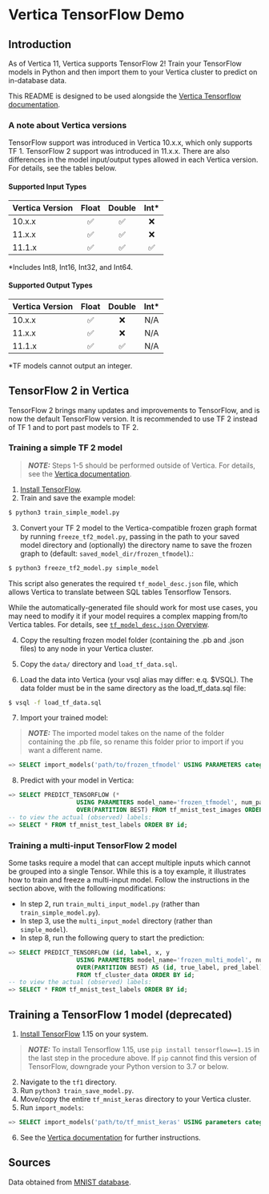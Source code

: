 # Vertica TensorFlow Demo
## Introduction
As of Vertica 11, Vertica supports TensorFlow 2! Train your TensorFlow models in Python and then import them to your Vertica cluster to predict on in-database data.

This README is designed to be used alongside the [Vertica Tensorflow documentation](https://www.vertica.com/docs/latest/HTML/Content/Authoring/AnalyzingData/MachineLearning/UsingExternalModels/UsingTensorFlow/UsingTensorFlowModels.htm).

### A note about Vertica versions
TensorFlow support was introduced in Vertica 10.x.x, which only supports TF 1. TensorFlow 2 support was introduced in 11.x.x. There are also differences in the model input/output types allowed in each Vertica version. For details, see the tables below.

#### Supported Input Types

| Vertica Version | Float              | Double             | Int\*              |
| --------------- | :----------------: | :----------------: | :----------------: |
| 10.x.x          | :white_check_mark: | :white_check_mark: | :x:                |
| 11.x.x          | :white_check_mark: | :white_check_mark: | :x:                |
| 11.1.x          | :white_check_mark: | :white_check_mark: | :white_check_mark: |

\*Includes Int8, Int16, Int32, and Int64.

#### Supported Output Types

| Vertica Version | Float              | Double             | Int\* |
| --------------- | :----------------: | :----------------: | :---: |
| 10.x.x          | :white_check_mark: | :x:                | N/A   |
| 11.x.x          | :white_check_mark: | :x:                | N/A   |
| 11.1.x          | :white_check_mark: | :white_check_mark: | N/A   |

\*TF models cannot output an integer.

## TensorFlow 2 in Vertica
TensorFlow 2 brings many updates and improvements to TensorFlow, and is now the default TensorFlow version. It is recommended to use TF 2 instead of TF 1 and to port past models to TF 2.

### Training a simple TF 2 model
> **_NOTE:_**  Steps 1-5 should be performed outside of Vertica. For details, see the [Vertica documentation](https://www.vertica.com/docs/latest/HTML/Content/Authoring/AnalyzingData/MachineLearning/UsingExternalModels/UsingTensorFlow/TensorFlowExample.htm).

1. [Install TensorFlow](https://www.tensorflow.org/install).
2. Train and save the example model:
```bash
$ python3 train_simple_model.py
```
3. Convert your TF 2 model to the Vertica-compatible frozen graph format by running `freeze_tf2_model.py`, passing in the path to your saved model directory and (optionally) the directory name to save the frozen graph to (default: `saved_model_dir/frozen_tfmodel`).:
```bash
$ python3 freeze_tf2_model.py simple_model
```
This script also generates the required `tf_model_desc.json` file, which allows Vertica to translate between SQL tables Tensorflow Tensors.

While the automatically-generated file should work for most use cases, you may need to modify it if your model requires a complex mapping from/to Vertica tables. For details, see [`tf_model_desc.json` Overview](https://www.vertica.com/docs/latest/HTML/Content/Authoring/AnalyzingData/MachineLearning/UsingExternalModels/UsingTensorFlow/ModelDescJsonOverview.htm).

4. Copy the resulting frozen model folder (containing the .pb and .json files) to any node in your Vertica cluster.

5. Copy the `data/` directory and `load_tf_data.sql`.

6. Load the data into Vertica (your vsql alias may differ: e.q. $VSQL). The data folder must be in the same directory as the load_tf_data.sql file:
```bash
$ vsql -f load_tf_data.sql
```

7. Import your trained model:
> **_NOTE:_**  The imported model takes on the name of the folder containing the .pb file, so rename this folder prior to import if you want a different name.
```sql
=> SELECT import_models('path/to/frozen_tfmodel' USING PARAMETERS category='TENSORFLOW');
```

8. Predict with your model in Vertica:
```sql
=> SELECT PREDICT_TENSORFLOW (*
                   USING PARAMETERS model_name='frozen_tfmodel', num_passthru_cols=1)
                   OVER(PARTITION BEST) FROM tf_mnist_test_images ORDER BY id;
-- to view the actual (observed) labels:
=> SELECT * FROM tf_mnist_test_labels ORDER BY id;
```

### Training a multi-input TensorFlow 2 model
Some tasks require a model that can accept multiple inputs which cannot be grouped into a single Tensor. While this is a toy example, it illustrates how to train and freeze a multi-input model. Follow the instructions in the section above, with the following modifications:

- In step 2, run `train_multi_input_model.py` (rather than `train_simple_model.py`).
- In step 3, use the `multi_input_model` directory (rather than `simple_model`).
- In step 8, run the following query to start the prediction:
```sql
=> SELECT PREDICT_TENSORFLOW (id, label, x, y 
                   USING PARAMETERS model_name='frozen_multi_model', num_passthru_cols=2)
                   OVER(PARTITION BEST) AS (id, true_label, pred_label)
                   FROM tf_cluster_data ORDER BY id;
-- to view the actual (observed) labels:
=> SELECT * FROM tf_mnist_test_labels ORDER BY id;
```

## Training a TensorFlow 1 model (deprecated)
1. [Install TensorFlow](https://www.tensorflow.org/install/pip#virtualenv-install) 1.15 on your system.
> **_NOTE:_**  To install Tensorflow 1.15, use `pip install tensorflow==1.15` in the last step in the procedure above. If `pip` cannot find this version of TensorFlow, downgrade your Python version to 3.7 or below.
2. Navigate to the `tf1` directory.
3. Run `python3 train_save_model.py`.
4. Move/copy the entire `tf_mnist_keras` directory to your Vertica cluster.
5. Run `import_models`:
```sql
=> SELECT import_models('path/to/tf_mnist_keras' USING parameters category='TENSORFLOW');
```
6. See the [Vertica documentation](https://www.vertica.com/docs/latest/HTML/Content/Authoring/AnalyzingData/MachineLearning/UsingExternalModels/UsingTensorFlow/TensorFlowExample.htm) for further instructions.

## Sources
Data obtained from [MNIST database](http://yann.lecun.com/exdb/mnist/).
